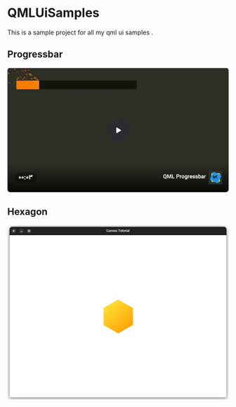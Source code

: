 # QMLUiSamples
This is a sample project for all my qml ui samples .

## Progressbar

[![Progressbar](DemoImages/Progressbar.png)](https://www.aparat.com/v/j4kY9)

## Hexagon

![Hexagon](DemoImages/hexagon.png)

